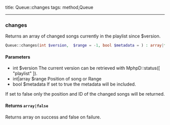 title: Queue::changes
tags: method,Queue

---

<div class="method">
<h3 class="method-name">changes</h3>
<p>Returns an array of changed songs currently in the playlist since $version.</p>

```php
Queue::changes(int $version,  $range = -1, bool $metadata = ) : array|false
```

#### Parameters

*  int $version The current version can be retrieved with MphpD::status([ "playlist" ]).
*  int|array $range Position of song or Range
*  bool $metadata If set to true the metadata will be included.

If set to false only the position and ID of the changed songs will be returned.


#### Returns `array|false`

Returns array on success and false on failure.


</div>